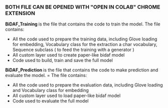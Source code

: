 <h3> BOTH FILE CAN BE OPENED WITH "OPEN IN COLAB" CHROME EXTENSION </h3>




<b> BiDAF_Training </b> is the file that contains the code to train the model. 
The file contains: 
<ul>
  <li>All the code used to prepare the training data, including Glove loading for embedding, Vocabulary class for the extraction a char vocabulary, Sequence subclass ( to feed the training with a generator )</li>
  <li>All custom layer used to create paper-like bidaf model</li>
  <li>Code used to build, train and save the full model</li>
</ul>



<b> BiDAF_Prediction </b> is the file that contains the code to make prediction and evaluate the model. =
The file contains: 
<ul>
  <li>All the code used to prepare the evaluation data, including Glove loading and Vocabulary class for embedding</li>
  <li>All custom layer used to load paper-like bidaf model</li>
  <li>Code used to evaluate the full model</li>
</ul>

